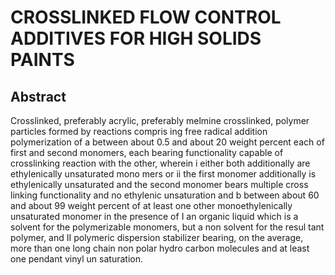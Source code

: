 # CROSSLINKED FLOW CONTROL ADDITIVES FOR HIGH SOLIDS PAINTS

## Abstract
Crosslinked, preferably acrylic, preferably melmine crosslinked, polymer particles formed by reactions compris ing free radical addition polymerization of a between about 0.5 and about 20 weight percent each of first and second monomers, each bearing functionality capable of crosslinking reaction with the other, wherein i either both additionally are ethylenically unsaturated mono mers or ii the first monomer additionally is ethylenically unsaturated and the second monomer bears multiple cross linking functionality and no ethylenic unsaturation and b between about 60 and about 99 weight percent of at least one other monoethylenically unsaturated monomer in the presence of I an organic liquid which is a solvent for the polymerizable monomers, but a non solvent for the resul tant polymer, and II polymeric dispersion stabilizer bearing, on the average, more than one long chain non polar hydro carbon molecules and at least one pendant vinyl un saturation.